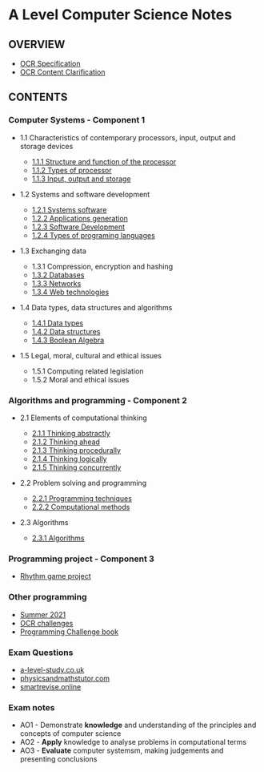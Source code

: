 # A Level Computer Science Notes

## OVERVIEW
- [OCR Specification](https://github.com/JachymT/a-level-cs-blog/blob/main/ocr-a-level-specification-h446.pdf)
- [OCR Content Clarification](https://github.com/JachymT/a-level-cs-blog/blob/main/ocr-subject-content-clarification.pdf)

## CONTENTS
### Computer Systems - Component 1
- 1.1 Characteristics of contemporary processors, input, output and storage devices
  - [1.1.1 Structure and function of the processor](https://github.com/JachymT/a-level-cs-blog/tree/main/Computer%20Systems/1.1/1.1.1)
  - [1.1.2 Types of processor](https://github.com/JachymT/a-level-cs-blog/tree/main/Computer%20Systems/1.1/1.1.2)
  - [1.1.3 Input, output and storage](https://github.com/JachymT/a-level-cs-blog/tree/main/Computer%20Systems/1.1/1.1.3)

- 1.2 Systems and software development
  - [1.2.1 Systems software](https://github.com/JachymT/a-level-cs-blog/tree/main/Computer%20Systems/1.2/1.2.1)
  - [1.2.2 Applications generation](https://github.com/JachymT/a-level-cs-blog/tree/main/Computer%20Systems/1.2/1.2.2)
  - [1.2.3 Software Development](https://github.com/JachymT/a-level-cs-blog/tree/main/Computer%20Systems/1.2/1.2.3)
  - [1.2.4 Types of programing languages](https://github.com/JachymT/a-level-cs-blog/tree/main/Computer%20Systems/1.2/1.2.4)

- 1.3 Exchanging data
  - 1.3.1 Compression, encryption and hashing
  - [1.3.2 Databases](https://github.com/JachymT/a-level-cs-blog/tree/main/Computer%20Systems/1.3/1.3.2)
  - [1.3.3 Networks](https://github.com/JachymT/a-level-cs-blog/tree/main/Computer%20Systems/1.3/1.3.3)
  - [1.3.4 Web technologies](https://github.com/JachymT/a-level-cs-blog/tree/main/Computer%20Systems/1.3/1.3.4)

- 1.4 Data types, data structures and algorithms
  - [1.4.1 Data types](https://github.com/JachymT/a-level-cs-blog/tree/main/Computer%20Systems/1.4/1.4.1)
  - [1.4.2 Data structures](https://github.com/JachymT/a-level-cs-blog/tree/main/Computer%20Systems/1.4/1.4.2)
  - [1.4.3 Boolean Algebra](https://github.com/JachymT/a-level-cs-blog/tree/main/Computer%20Systems/1.4/1.4.3)

- 1.5 Legal, moral, cultural and ethical issues
  - 1.5.1 Computing related legislation
  - 1.5.2 Moral and ethical issues

### Algorithms and programming - Component 2
- 2.1 Elements of computational thinking
  - [2.1.1 Thinking abstractly](https://github.com/JachymT/a-level-cs-blog/tree/main/Algorithms%20and%20programming/2.1/2.1.1)
  - [2.1.2 Thinking ahead](https://github.com/JachymT/a-level-cs-blog/tree/main/Algorithms%20and%20programming/2.1/2.1.2)
  - [2.1.3 Thinking procedurally](https://github.com/JachymT/a-level-cs-blog/tree/main/Algorithms%20and%20programming/2.1/2.1.3)
  - [2.1.4 Thinking logically](https://github.com/JachymT/a-level-cs-blog/tree/main/Algorithms%20and%20programming/2.1/2.1.4)
  - [2.1.5 Thinking concurrently](https://github.com/JachymT/a-level-cs-blog/tree/main/Algorithms%20and%20programming/2.1/2.1.5)

- 2.2 Problem solving and programming
  - [2.2.1 Programming techniques](https://github.com/JachymT/a-level-cs-blog/tree/main/Algorithms%20and%20programming/2.2/2.2.1)
  - [2.2.2 Computational methods](https://github.com/JachymT/a-level-cs-blog/tree/main/Algorithms%20and%20programming/2.2/2.2.2)

- 2.3 Algorithms
  - [2.3.1 Algorithms](https://github.com/JachymT/a-level-cs-blog/blob/main/Algorithms%20and%20programming/2.3/2.3.1)

### Programming project - Component 3
- [Rhythm game project](https://github.com/JachymT/RhythmGame)

### Other programming
- [Summer 2021](https://github.com/JachymT/a-level-cs-blog/tree/main/Code/summer%20work%202021)
- [OCR challenges](https://github.com/JachymT/a-level-cs-blog/tree/main/Code/OCR%20challenges)
- [Programming Challenge book](https://github.com/JachymT/a-level-cs-blog/tree/main/Code/challengeBook)

### Exam Questions
- [a-level-study.co.uk](https://a-level-study.co.uk/computer-science/a-level-computer-science-past-papers/)
- [physicsandmathstutor.com](https://www.physicsandmathstutor.com/computer-science-revision/a-level-ocr/)
- [smartrevise.online](https://smartrevise.online/student/revise/33)

### Exam notes
- AO1 - Demonstrate **knowledge** and understanding of the principles and concepts of computer science
- AO2 - **Apply** knowledge to analyse problems in computational terms
- AO3 - **Evaluate** computer systemsm, making judgements and presenting conclusions
